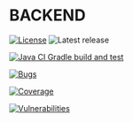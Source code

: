 # BACKEND

[![License](https://img.shields.io/badge/license-Apache%202.0-blue.svg)](LICENSE.txt)
![Latest release](https://img.shields.io/github/v/release/Projet-DEVOPS-GMT/BACKEND)

[![Java CI Gradle build and test](https://github.com/Projet-DEVOPS-GMT/BACKEND/actions/workflows/gradle_build.yml/badge.svg?branch=main)](https://github.com/Projet-DEVOPS-GMT/BACKEND/actions/workflows/gradle_build.yml)

[![Bugs](https://sonarcloud.io/api/project_badges/measure?project=Projet-DEVOPS-GMT_BACKEND&metric=bugs)](https://sonarcloud.io/summary/new_code?id=Projet-DEVOPS-GMT_BACKEND)

[![Coverage](https://sonarcloud.io/api/project_badges/measure?project=Projet-DEVOPS-GMT_BACKEND&metric=coverage)](https://sonarcloud.io/summary/new_code?id=Projet-DEVOPS-GMT_BACKEND)

[![Vulnerabilities](https://sonarcloud.io/api/project_badges/measure?project=Projet-DEVOPS-GMT_BACKEND&metric=vulnerabilities)](https://sonarcloud.io/summary/new_code?id=Projet-DEVOPS-GMT_BACKEND)